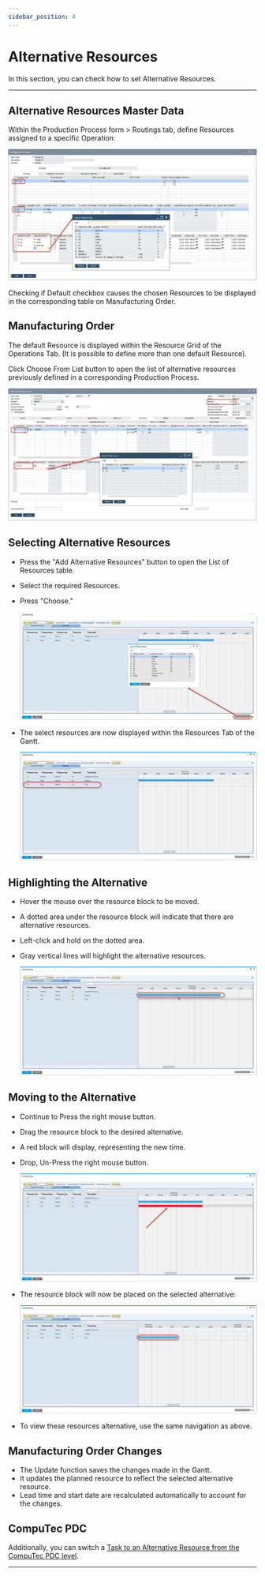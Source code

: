 ```yaml
---
sidebar_position: 4
---
```


# Alternative Resources

In this section, you can check how to set Alternative Resources.

---

## Alternative Resources Master Data

Within the Production Process form > Routings tab, define Resources assigned to a specific Operation:

![List of Resources](./media/alternative-resources/list-of-resources.webp)

Checking if Default checkbox causes the chosen Resources to be displayed in the corresponding table on Manufacturing Order.

## Manufacturing Order

The default Resource is displayed within the Resource Grid of the Operations Tab. (It is possible to define more than one default Resource).

Click Choose From List button to open the list of alternative resources previously defined in a corresponding Production Process.

![Manufacturing Order Alternative Resource](./media/alternative-resources/manufacturing-order-alternative-resource.webp)

## Selecting Alternative Resources

- Press the "Add Alternative Resources" button to open the List of Resources table.
- Select the required Resources.
- Press "Choose."

    ![Gantt Alternative Resources](./media/alternative-resources/gantt-alternative-resources.webp)
- The select resources are now displayed within the Resources Tab of the Gantt.

    ![Gantt Alternative Resources](./media/alternative-resources/gantt-alternative-resources-2.webp)

## Highlighting the Alternative

- Hover the mouse over the resource block to be moved.
- A dotted area under the resource block will indicate that there are alternative resources.
- Left-click and hold on the dotted area.
- Gray vertical lines will highlight the alternative resources.

    ![Gantt Alternative Resource](./media/alternative-resources/gantt-alternative-resources-3.webp)

## Moving to the Alternative

- Continue to Press the right mouse button.
- Drag the resource block to the desired alternative.
- A red block will display, representing the new time.
- Drop, Un-Press the right mouse button.

    ![Gantt Alternative Resource](./media/alternative-resources/gantt-alternative-resources-4.webp)
- The resource block will now be placed on the selected alternative:

    ![GanttAlternative Resource](./media/alternative-resources/gantt-alternative-resources-5.webp)
- To view these resources alternative, use the same navigation as above.

## Manufacturing Order Changes

- The Update function saves the changes made in the Gantt.
- It updates the planned resource to reflect the selected alternative resource.
- Lead time and start date are recalculated automatically to account for the changes.

## CompuTec PDC

Additionally, you can switch a [Task to an Alternative Resource from the CompuTec PDC level](/docs/pdc/user-guide/task-activities/overview).

---
